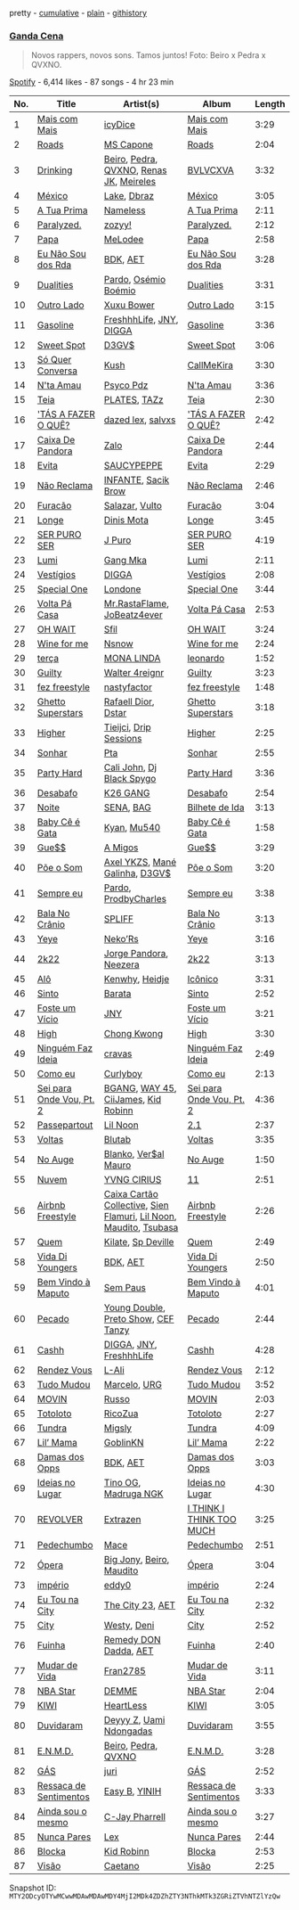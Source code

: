 pretty - [cumulative](/playlists/cumulative/37i9dQZF1DX59I2hjkhLtN.md) - [plain](/playlists/plain/37i9dQZF1DX59I2hjkhLtN) - [githistory](https://github.githistory.xyz/mackorone/spotify-playlist-archive/blob/main/playlists/plain/37i9dQZF1DX59I2hjkhLtN)

### [Ganda Cena](https://open.spotify.com/playlist/37i9dQZF1DX59I2hjkhLtN)

> Novos rappers, novos sons\. Tamos juntos! Foto: Beiro x Pedra x QVXNO.

[Spotify](https://open.spotify.com/user/spotify) - 6,414 likes - 87 songs - 4 hr 23 min

| No. | Title | Artist(s) | Album | Length |
|---|---|---|---|---|
| 1 | [Mais com Mais](https://open.spotify.com/track/2pyR7awOZwuuozd8xVRzfp) | [icyDice](https://open.spotify.com/artist/3mI6DM0f0ybuKo8u9adlHL) | [Mais com Mais](https://open.spotify.com/album/2Zpw9FrdNCzkMhsgBT3eJm) | 3:29 |
| 2 | [Roads](https://open.spotify.com/track/3HfAhtgBdCt5eDodsDMVUE) | [MS Capone](https://open.spotify.com/artist/1HOLnVK9G35A2MAqz2e8AP) | [Roads](https://open.spotify.com/album/5McMjC94XEKWJ01IP6lKoy) | 2:04 |
| 3 | [Drinking](https://open.spotify.com/track/1oa50ZBwLl1Ukxzi8fwQVa) | [Beiro](https://open.spotify.com/artist/1woeDwFlKucZ8AtKLx9hnn), [Pedra](https://open.spotify.com/artist/0pqtHEnbvxrph9Rg21qqBa), [QVXNO](https://open.spotify.com/artist/7sQiNKC05009DdquIQkhYm), [Renas JK](https://open.spotify.com/artist/3w4TDO85KCndvMgl7apsDx), [Meireles](https://open.spotify.com/artist/580dOPH0y6qmSC2ZDUHVTp) | [BVLVCXVA](https://open.spotify.com/album/2flLqc8X2A0C0qC1MoAay3) | 3:32 |
| 4 | [México](https://open.spotify.com/track/0pDYDKL7Gsd333bEcEgtLO) | [Lake](https://open.spotify.com/artist/7yFz46AJxXLmMGwyHKcJ1p), [Dbraz](https://open.spotify.com/artist/4GtbhrPCLhHRVvpMrxClZl) | [México](https://open.spotify.com/album/4p8i8HdR8Sk2cM3l5F7q01) | 3:05 |
| 5 | [A Tua Prima](https://open.spotify.com/track/7uWECm0QhLA96rT6xd4TQP) | [Nameless](https://open.spotify.com/artist/6piBXicdcbEJFJAdhvamMD) | [A Tua Prima](https://open.spotify.com/album/67BdsbFY2P6klujO5a55Gr) | 2:11 |
| 6 | [Paralyzed.](https://open.spotify.com/track/02DGElKTTgmjelTjCPIPW5) | [zozyy!](https://open.spotify.com/artist/0ZaZIdgE7KOclOmuPzYJYR) | [Paralyzed.](https://open.spotify.com/album/4Tx03iHA9H5vxY2ZwSjTR5) | 2:12 |
| 7 | [Papa](https://open.spotify.com/track/5zDpSgXwGPxoFMzU4ibble) | [MeLodee](https://open.spotify.com/artist/20NGAx3Juv4HaGjwBM9bpj) | [Papa](https://open.spotify.com/album/3aosEAehvS4wa2kTTTYIuY) | 2:58 |
| 8 | [Eu Não Sou dos Rda](https://open.spotify.com/track/2HGROzT1iAqJEJIFmT0BID) | [BDK](https://open.spotify.com/artist/5Tc8YPgQE8QSBFEFioXGJj), [AET](https://open.spotify.com/artist/1PSaLNwxWV9e6NCrxNbpIu) | [Eu Não Sou dos Rda](https://open.spotify.com/album/4IHRBKwgFrKdMwUuRtTAdY) | 3:28 |
| 9 | [Dualities](https://open.spotify.com/track/5ui2yq9Hk7jYm2hi1OUS2T) | [Pardo](https://open.spotify.com/artist/7I2mGF3XBNuIa5hs1NeeGm), [Osémio Boémio](https://open.spotify.com/artist/1ESj85JsWWKJuWrYo1eJfx) | [Dualities](https://open.spotify.com/album/7nkGlqdwF7TMIdVwpJkQpf) | 3:31 |
| 10 | [Outro Lado](https://open.spotify.com/track/2fgi0mopttzuF48jlFzM1A) | [Xuxu Bower](https://open.spotify.com/artist/5PLJ01HIqRRN5qTltrfPk7) | [Outro Lado](https://open.spotify.com/album/488SCUfGF0piVClmoSJd74) | 3:15 |
| 11 | [Gasoline](https://open.spotify.com/track/3cIv1Ct9pCkygvsawr9hub) | [FreshhhLife](https://open.spotify.com/artist/5RBV8O5vegqvKHF8tiCz4O), [JNY](https://open.spotify.com/artist/2JW7JPlsb29nRKl5yEVNru), [DIGGA](https://open.spotify.com/artist/1xaT7wj44eRYp4YHntRW6i) | [Gasoline](https://open.spotify.com/album/2MBstB7AuikcLshNNTfqBh) | 3:36 |
| 12 | [Sweet Spot](https://open.spotify.com/track/34OKMgqA9PgFjyCIRaW2zr) | [D3GV$](https://open.spotify.com/artist/7MIDIkZtju1sqG2WbbzxNS) | [Sweet Spot](https://open.spotify.com/album/5FoYHD1LpSPVPGGfd26D6p) | 3:06 |
| 13 | [Só Quer Conversa](https://open.spotify.com/track/1BSjPJ7X1yyoyjOhKrcoFf) | [Kush](https://open.spotify.com/artist/0CwAQrSu25Y0N4l7APfHKj) | [CallMeKira](https://open.spotify.com/album/3iiC1ISEQw5UGP8m7oSua9) | 3:30 |
| 14 | [N'ta Amau](https://open.spotify.com/track/2dQeZjABhYmAHOf8hoa3dr) | [Psyco Pdz](https://open.spotify.com/artist/4lEJQE8znF91LHaCVhm6ZX) | [N'ta Amau](https://open.spotify.com/album/7ClEhkAX46ygzQGE3VuSWU) | 3:36 |
| 15 | [Teia](https://open.spotify.com/track/0WO2C0embY06EtHVysWPnd) | [PLATES](https://open.spotify.com/artist/5CmHI0ta9VSlRtsi18kcSa), [TAZz](https://open.spotify.com/artist/3tBhm6KQi0f7CI1EbXseEO) | [Teia](https://open.spotify.com/album/2zntZIuVPxbQo5JmYEy6PB) | 2:30 |
| 16 | ['TÁS A FAZER O QUÊ?](https://open.spotify.com/track/5zzFAHJvoHNdbxyxmSSn0y) | [dazed lex](https://open.spotify.com/artist/3CEB5Fx5pNe5hlLxjEiwpi), [salvxs](https://open.spotify.com/artist/5Dn3CffS4hYxI3yZXkfS4f) | ['TÁS A FAZER O QUÊ?](https://open.spotify.com/album/4vMrwJJCFKWr7zIBYnXe27) | 2:42 |
| 17 | [Caixa De Pandora](https://open.spotify.com/track/5kqqiREyjP4QA4u1VvlcWj) | [Zalo](https://open.spotify.com/artist/401NM4m2Jvdjk0jH0B9YgL) | [Caixa De Pandora](https://open.spotify.com/album/0XK0GP79Ygn7QrdcvehAK8) | 2:44 |
| 18 | [Evita](https://open.spotify.com/track/0KO2T9EamxOBUHkArxlHC4) | [SAUCYPEPPE](https://open.spotify.com/artist/5XACdFNoLC08t2JRJqmykh) | [Evita](https://open.spotify.com/album/7yGZfqPqtkpgb6Eq4djrMh) | 2:29 |
| 19 | [Não Reclama](https://open.spotify.com/track/15FPsKZZPKJHepWm7cGssD) | [INFANTE](https://open.spotify.com/artist/3fPlXnjAgjxRkkv8XB1XMv), [Sacik Brow](https://open.spotify.com/artist/1n07xtEZwz3p8l5o7X8xo5) | [Não Reclama](https://open.spotify.com/album/4zFZjZXGisOmgHhZuvY26D) | 2:46 |
| 20 | [Furacão](https://open.spotify.com/track/4LwaHixIGxYD6kHkQJMNCq) | [Salazar](https://open.spotify.com/artist/4SFAWGNyCh2hDscP7PH5M0), [Vulto](https://open.spotify.com/artist/7dYZYabAXZ72vFthRU0sQl) | [Furacão](https://open.spotify.com/album/0ChqlKCIoo3oZ230OmFv8u) | 3:04 |
| 21 | [Longe](https://open.spotify.com/track/6f8pxYAEPtolYp4JKdh4YB) | [Dinis Mota](https://open.spotify.com/artist/4ZtaPrKdemEzqprB4bIzdx) | [Longe](https://open.spotify.com/album/0dX4dmqGhGmbDxiDq2ya1Q) | 3:45 |
| 22 | [SER PURO SER](https://open.spotify.com/track/6qXAKUpIcUw2yEyAqE8vz5) | [J Puro](https://open.spotify.com/artist/0YmfUBWWHzOlG92JNsqiFl) | [SER PURO SER](https://open.spotify.com/album/69QR1IQ0wpTLs9Yn8kfwXI) | 4:19 |
| 23 | [Lumi](https://open.spotify.com/track/3T730d6ZWMwVnMXE51v2eY) | [Gang Mka](https://open.spotify.com/artist/0KXnikJ0xyK7bm4zOd5bs3) | [Lumi](https://open.spotify.com/album/0wx0yTWfXM641rHK9rFSr6) | 2:11 |
| 24 | [Vestígios](https://open.spotify.com/track/3dRiraiBjHEAeNe6KX4pbv) | [DIGGA](https://open.spotify.com/artist/1xaT7wj44eRYp4YHntRW6i) | [Vestígios](https://open.spotify.com/album/2xtuekWysAdNlXfP9fsu5Y) | 2:08 |
| 25 | [Special One](https://open.spotify.com/track/0HPJcGkZpSI2evjzzivHXk) | [Londone](https://open.spotify.com/artist/1rCRiVBfLiDomUEUNGykT2) | [Special One](https://open.spotify.com/album/5HEchXSoc4SJnLjbVqGqFw) | 3:44 |
| 26 | [Volta Pá Casa](https://open.spotify.com/track/3K0wXTTJiBIuUSRr77IQe2) | [Mr.RastaFlame](https://open.spotify.com/artist/5Azqkb62OwKGcNH9ucNwcd), [JoBeatz4ever](https://open.spotify.com/artist/7DbAUL53ZfWUiuT461grvD) | [Volta Pá Casa](https://open.spotify.com/album/3vV6vjYVLIEXFsroo4Gib1) | 2:53 |
| 27 | [OH WAIT](https://open.spotify.com/track/0BJ2rWE1NLyo4kaxi6CeOB) | [Sfil](https://open.spotify.com/artist/4SdefXsHLZnpwJGU5dgDcv) | [OH WAIT](https://open.spotify.com/album/06NGSUGd7nyodZFNeAYK6n) | 3:24 |
| 28 | [Wine for me](https://open.spotify.com/track/4x3qG5OWwVBFL7I7uNbiPE) | [Nsnow](https://open.spotify.com/artist/1Algk1jxKZzQc5OF1pDrxL) | [Wine for me](https://open.spotify.com/album/6B9wuurKE6Y6PTNRmzzGvk) | 2:24 |
| 29 | [terça](https://open.spotify.com/track/5ulRDeVBapMpRkpXPXWHYI) | [MONA LINDA](https://open.spotify.com/artist/3XzUVgrvEtWqDMNcMsoZxD) | [leonardo](https://open.spotify.com/album/6xzo7VdZDUWcE8u7q1a3P0) | 1:52 |
| 30 | [Guilty](https://open.spotify.com/track/2iF3roQUvbS7oPjGy5p7d8) | [Walter 4reignr](https://open.spotify.com/artist/0QzzLKzJwwEuw3TFt0A0Lt) | [Guilty](https://open.spotify.com/album/2JDDjfS8x9Bca4wE7Z2rhu) | 3:23 |
| 31 | [fez freestyle](https://open.spotify.com/track/1NIaNh4HkYvQO4xo1h8ea9) | [nastyfactor](https://open.spotify.com/artist/6txPp4e05GExCjHl2oELQ1) | [fez freestyle](https://open.spotify.com/album/5O0sxPyevZdjkp9dEmmlPn) | 1:48 |
| 32 | [Ghetto Superstars](https://open.spotify.com/track/1KVCbIvSAbLM7BOF3BjUO6) | [Rafaell Dior](https://open.spotify.com/artist/4G8d2H1R7P1rlGptL7Uzla), [Dstar](https://open.spotify.com/artist/3DdlhtzIfv8fBhO7kHgU1P) | [Ghetto Superstars](https://open.spotify.com/album/4lMmnsh3W2lCxnV9tm33nf) | 3:18 |
| 33 | [Higher](https://open.spotify.com/track/7dLKewNgHXyIvGf7bR3gMo) | [Tieijci](https://open.spotify.com/artist/4anxxxE3Dilg7ugHS6plnH), [Drip Sessions](https://open.spotify.com/artist/2Nm88jt6GY4e5uucNuuUor) | [Higher](https://open.spotify.com/album/6ArQvuLEJEK44ybRpaALvl) | 2:25 |
| 34 | [Sonhar](https://open.spotify.com/track/1jdkbqMCGE0E18Pk2aOawJ) | [Pta](https://open.spotify.com/artist/3VIQzyoHE4thDQjYkR0AEA) | [Sonhar](https://open.spotify.com/album/5kmrJzY3TS0ZkGUB0CvjoI) | 2:55 |
| 35 | [Party Hard](https://open.spotify.com/track/3x1lrn6EKBSM6yRXQwgzQX) | [Cali John](https://open.spotify.com/artist/44LkKBh5Gk5KLl2C7jIl7I), [Dj Black Spygo](https://open.spotify.com/artist/2A0VfJYVYzMd2EzexuHvjY) | [Party Hard](https://open.spotify.com/album/4UNhQRsBuhMbw5dL2C62Eo) | 3:36 |
| 36 | [Desabafo](https://open.spotify.com/track/3QCrLy3HWcBVVTsFh1qYyP) | [K26 GANG](https://open.spotify.com/artist/68OYr297NWEn4a1G8nm51k) | [Desabafo](https://open.spotify.com/album/0zsieLXAguJ86GOkirJc4r) | 2:54 |
| 37 | [Noite](https://open.spotify.com/track/2VV8KZ7OfNoNcTdllfTSDB) | [SENA](https://open.spotify.com/artist/15J7l0QY1QxT79hd8zIH9x), [BAG](https://open.spotify.com/artist/3PJT4Sm6DjSKA6YJwcbCx5) | [Bilhete de Ida](https://open.spotify.com/album/1wJsKpaEFdeOjzq40QUnmI) | 3:13 |
| 38 | [Baby Cê é Gata](https://open.spotify.com/track/2gmFueqqH3YAPjqWD079NW) | [Kyan](https://open.spotify.com/artist/05qCf6M7E7AxizHVmrcPqh), [Mu540](https://open.spotify.com/artist/13yQqjPy4Esq0Ru3R1fipU) | [Baby Cê é Gata](https://open.spotify.com/album/5f2JmFWYRce089Q0TTl0De) | 1:58 |
| 39 | [Gue$$](https://open.spotify.com/track/58D6c8fZ6GIV9BwVYk1SjT) | [A Migos](https://open.spotify.com/artist/7wGVWzuplGcxBMnF0EmfGV) | [Gue$$](https://open.spotify.com/album/6ou4Pclbyk6LAo0spPErzB) | 3:29 |
| 40 | [Põe o Som](https://open.spotify.com/track/42m8fsK3zmUoCLuFPENJfx) | [Axel YKZS](https://open.spotify.com/artist/2I0aOB0R09vFSHeZHs6xGK), [Mané Galinha](https://open.spotify.com/artist/3et8BhSKVuUPR7BIPPbvtV), [D3GV$](https://open.spotify.com/artist/7MIDIkZtju1sqG2WbbzxNS) | [Põe o Som](https://open.spotify.com/album/6LMoXWUe8p0RJ8Dn53559S) | 3:20 |
| 41 | [Sempre eu](https://open.spotify.com/track/4GiGijkuK5Y7hULCLRtJhT) | [Pardo](https://open.spotify.com/artist/7I2mGF3XBNuIa5hs1NeeGm), [ProdbyCharles](https://open.spotify.com/artist/0I1wWcI48vECAW39jPOehN) | [Sempre eu](https://open.spotify.com/album/6ESEobq4EDIQbBeuFEtdTj) | 3:38 |
| 42 | [Bala No Crânio](https://open.spotify.com/track/6rT73pMVAgtm5cxr7sqpZt) | [SPLIFF](https://open.spotify.com/artist/2QPRzhivMb2TfzvZKpQYxL) | [Bala No Crânio](https://open.spotify.com/album/5eJNHIxUCMszMg1GdbuhQb) | 3:13 |
| 43 | [Yeye](https://open.spotify.com/track/1xzkQc0ul2PAPvCrBmlWsb) | [Neko’Rs](https://open.spotify.com/artist/4zx51r3gseQXjy8yEs20ee) | [Yeye](https://open.spotify.com/album/00pJrdgOVZDGudXcBy6qOZ) | 3:16 |
| 44 | [2k22](https://open.spotify.com/track/0bMb4w8Uo53ANVn9ddxAe5) | [Jorge Pandora](https://open.spotify.com/artist/4xYoLl7zQC7hFDLODIWX5S), [Neezera](https://open.spotify.com/artist/3iB3ABE3L1OedkwYVV9rrF) | [2k22](https://open.spotify.com/album/5p3LXoHKDc1SYkUfZL5UFL) | 3:13 |
| 45 | [Alô](https://open.spotify.com/track/6BEujpD6k3AQqe7HlqURvJ) | [Kenwhy](https://open.spotify.com/artist/5Yp3BOk6SCxdUw914xgm3U), [Heidje](https://open.spotify.com/artist/5tm9w5jaG6pvK8Z0iRF0qx) | [Icônico](https://open.spotify.com/album/63AQQ7Eh9MIPM5EbPXfpu6) | 3:31 |
| 46 | [Sinto](https://open.spotify.com/track/5Uf9UCWdE5mBVI1R3cNuGy) | [Barata](https://open.spotify.com/artist/3rVH1MtVxsddVwm6QcEAMN) | [Sinto](https://open.spotify.com/album/0Yvz5ibzYfetFuhy2BcsCL) | 2:52 |
| 47 | [Foste um Vício](https://open.spotify.com/track/205EI5BcZGUAmr2CDLT8Au) | [JNY](https://open.spotify.com/artist/2JW7JPlsb29nRKl5yEVNru) | [Foste um Vício](https://open.spotify.com/album/0YRohggaep7lzKfXr1xfxs) | 3:21 |
| 48 | [High](https://open.spotify.com/track/1RAjIfnjvCEQlalwjEIQjX) | [Chong Kwong](https://open.spotify.com/artist/0ckd5xl3yooOAZKClYktdr) | [High](https://open.spotify.com/album/0HrkY5KOogMeCdJUXyo4Bt) | 3:30 |
| 49 | [Ninguém Faz Ideia](https://open.spotify.com/track/6ZaVCWZIb8wiGrwFjcFadH) | [cravas](https://open.spotify.com/artist/3LuKat45xwOKJVMIxh7Bta) | [Ninguém Faz Ideia](https://open.spotify.com/album/0Qxl6uv7r0Bay9WQaGTJxY) | 2:49 |
| 50 | [Como eu](https://open.spotify.com/track/0Nl5o1LvEhrgJvS8FRxSH8) | [Curlyboy](https://open.spotify.com/artist/3FzjJj14RiFMIe8dlYkFth) | [Como eu](https://open.spotify.com/album/2JxdsRAnxvSqSK4mODOsDi) | 2:13 |
| 51 | [Sei para Onde Vou, Pt\. 2](https://open.spotify.com/track/7uxISvCC385JTdpoR7UpfT) | [BGANG](https://open.spotify.com/artist/3xAkUhhaPi6ocBsUJtENpY), [WAY 45](https://open.spotify.com/artist/5HecInQ5WBDHP4mkrU9TXv), [CiiJames](https://open.spotify.com/artist/6uobO59LVZ0nchjErsdFlX), [Kid Robinn](https://open.spotify.com/artist/1d6Yr0fkBLjrTW6bPHTzJd) | [Sei para Onde Vou, Pt\. 2](https://open.spotify.com/album/2DW2clrlidkgpdLOA2H5ml) | 4:36 |
| 52 | [Passepartout](https://open.spotify.com/track/7FxwVjDWhKhRGQCBvWtAwA) | [Lil Noon](https://open.spotify.com/artist/3e4WPDmHpNiXhaAy8tGfRs) | [2.1](https://open.spotify.com/album/2cZYFROLCjFILt3fB3HnUm) | 2:37 |
| 53 | [Voltas](https://open.spotify.com/track/2QxuKYDPFmvsOnlKGWKDSq) | [Blutab](https://open.spotify.com/artist/22kBEgCG7XpuS0OJS1vP07) | [Voltas](https://open.spotify.com/album/526Vh66gz5Dzg9jF0MW3PI) | 3:35 |
| 54 | [No Auge](https://open.spotify.com/track/3x5GJdAjrriDjpiXBgirwA) | [Blanko](https://open.spotify.com/artist/45Tim2ONMuopCOzCaZUAaB), [Ver$al Mauro](https://open.spotify.com/artist/71E8IvfUhz76okrGG7zvjR) | [No Auge](https://open.spotify.com/album/5NNrm6BeGorpUpELB27Wyi) | 1:50 |
| 55 | [Nuvem](https://open.spotify.com/track/10AwYtKUb5h6nEbSiNlVvQ) | [YVNG CIRIUS](https://open.spotify.com/artist/49Vq1CEhXIzeNDnXPWYDzA) | [11](https://open.spotify.com/album/17i647lAXr88FRR46cWxJQ) | 2:51 |
| 56 | [Airbnb Freestyle](https://open.spotify.com/track/6gWKFWHDOscj9Tpj0WGf44) | [Caixa Cartão Collective](https://open.spotify.com/artist/58OjDxOOGxAHL8s2mxbLgk), [Sien Flamuri](https://open.spotify.com/artist/3YGLE82LHhzAbPJxtitUDD), [Lil Noon](https://open.spotify.com/artist/3e4WPDmHpNiXhaAy8tGfRs), [Maudito](https://open.spotify.com/artist/3gdY1A4a32KWBCrahsPYiR), [Tsubasa](https://open.spotify.com/artist/5WotU7HWC7eE9St4p10UV7) | [Airbnb Freestyle](https://open.spotify.com/album/1xRl3OUfHPzTL38VdfVrm8) | 2:26 |
| 57 | [Quem](https://open.spotify.com/track/2UgBNhqNMdeDKJwUGclEJP) | [Kilate](https://open.spotify.com/artist/3tN78fjmBvWYfpWUEirKsc), [Sp Deville](https://open.spotify.com/artist/1wHB76zF5xN5iRX6Gcstsb) | [Quem](https://open.spotify.com/album/3lnwM1B8KcwaHeIJu2mWCm) | 2:49 |
| 58 | [Vida Di Youngers](https://open.spotify.com/track/3mrcQCfTL4SnxXkcYYOfo9) | [BDK](https://open.spotify.com/artist/5Tc8YPgQE8QSBFEFioXGJj), [AET](https://open.spotify.com/artist/1PSaLNwxWV9e6NCrxNbpIu) | [Vida Di Youngers](https://open.spotify.com/album/38UtNeNwDPLvYBzvQ4hWDq) | 2:50 |
| 59 | [Bem Vindo à Maputo](https://open.spotify.com/track/1me9KgdKWaTXm8ihbieMlz) | [Sem Paus](https://open.spotify.com/artist/1eO3UFY5NF3M3VY8MOBbcE) | [Bem Vindo à Maputo](https://open.spotify.com/album/0pP2OqSFdvkTG9IcjfMOoJ) | 4:01 |
| 60 | [Pecado](https://open.spotify.com/track/037nl4abMdFwJ2WCSjFKyZ) | [Young Double](https://open.spotify.com/artist/7uxVtHLLKggSUN4MNqqBfY), [Preto Show](https://open.spotify.com/artist/4YlvKlWWHJl1TuXvrk94OW), [CEF Tanzy](https://open.spotify.com/artist/1H9tGEiPd91p977DunDG8G) | [Pecado](https://open.spotify.com/album/07WKzgoI77vB9qO4ei7Z40) | 2:44 |
| 61 | [Cashh](https://open.spotify.com/track/4dQPcRiNXw6idTGWW4ngZF) | [DIGGA](https://open.spotify.com/artist/1xaT7wj44eRYp4YHntRW6i), [JNY](https://open.spotify.com/artist/2JW7JPlsb29nRKl5yEVNru), [FreshhhLife](https://open.spotify.com/artist/5RBV8O5vegqvKHF8tiCz4O) | [Cashh](https://open.spotify.com/album/4Mi08knLklj8pKdeFfvhF5) | 4:28 |
| 62 | [Rendez Vous](https://open.spotify.com/track/083SY7cT3XODPbG3rSteh6) | [L\-Ali](https://open.spotify.com/artist/2O6Oes2ZnqSwoUHFl7rTyy) | [Rendez Vous](https://open.spotify.com/album/63dhxW3bKwPsh7diCrP9Kh) | 2:12 |
| 63 | [Tudo Mudou](https://open.spotify.com/track/2XfGBVchQoNXdxmiZTnhSP) | [Marcelo](https://open.spotify.com/artist/4vtDYMpNi4ZFBGjOie9rwM), [URG](https://open.spotify.com/artist/7kKEaWgCxK4lLwnrmsDZDL) | [Tudo Mudou](https://open.spotify.com/album/3rbUeYAIbQZnNJkEsia5kY) | 3:52 |
| 64 | [MOVIN](https://open.spotify.com/track/2VIK0WOACLzRdjqFkfLeK3) | [Russo](https://open.spotify.com/artist/2rxNBCnHbDhAbPpxRlGlYC) | [MOVIN](https://open.spotify.com/album/6NhhErSVuG794s8c80fFrB) | 2:03 |
| 65 | [Totoloto](https://open.spotify.com/track/54NV8OT1s9YC1K7xpyjxOx) | [RicoZua](https://open.spotify.com/artist/7LQ86herEH95Gz10G9AEsa) | [Totoloto](https://open.spotify.com/album/5O9roURRhmpSDOs8840Ubn) | 2:27 |
| 66 | [Tundra](https://open.spotify.com/track/6MBVLXWkylitlJOXb9nPsG) | [Migsly](https://open.spotify.com/artist/4T85tykJaQiepqhyyKurwZ) | [Tundra](https://open.spotify.com/album/3yM8zrPKGaGhxxvnzZEtUZ) | 4:09 |
| 67 | [Lil’ Mama](https://open.spotify.com/track/0PEx00oNeE6UfW0WTMJAhO) | [GoblinKN](https://open.spotify.com/artist/0OJs0er3DOXBhjT6xZhNHA) | [Lil’ Mama](https://open.spotify.com/album/561GPEQDZwXPwPPpmRVPIR) | 2:22 |
| 68 | [Damas dos Opps](https://open.spotify.com/track/6yyirBOiGfQQhuqpIim06A) | [BDK](https://open.spotify.com/artist/5Tc8YPgQE8QSBFEFioXGJj), [AET](https://open.spotify.com/artist/1PSaLNwxWV9e6NCrxNbpIu) | [Damas dos Opps](https://open.spotify.com/album/2bgd8LSar1o1zWZLgJfwfy) | 3:03 |
| 69 | [Ideias no Lugar](https://open.spotify.com/track/236dzRKMk5kfxGeyZVReyf) | [Tino OG](https://open.spotify.com/artist/4eS9qGsJeOE6d5cqAlfPST), [Madruga NGK](https://open.spotify.com/artist/6Jt35N2QzqzS7zFetDKC1c) | [Ideias no Lugar](https://open.spotify.com/album/7p3Y7vrj7Y6jArFG6VMAt6) | 4:30 |
| 70 | [REVOLVER](https://open.spotify.com/track/6Ncfl5A354xEKXWAxdp1bj) | [Extrazen](https://open.spotify.com/artist/2PcroavCL0hrKcRgRUGa7O) | [I THINK I THINK TOO MUCH](https://open.spotify.com/album/2YFKwrCMam3s3KWl97Rbwo) | 3:25 |
| 71 | [Pedechumbo](https://open.spotify.com/track/4x9o74BdEEp0sJSAnEQuz0) | [Mace](https://open.spotify.com/artist/3wlTwr7nX3rilFm48w3bmB) | [Pedechumbo](https://open.spotify.com/album/11Om4h1jBirl5p4G9Cbf0D) | 2:51 |
| 72 | [Ópera](https://open.spotify.com/track/6WIcPOCaLiIVmFWPT38nhB) | [Big Jony](https://open.spotify.com/artist/6wrMJAqosSbDU8Zq0kt08M), [Beiro](https://open.spotify.com/artist/1woeDwFlKucZ8AtKLx9hnn), [Maudito](https://open.spotify.com/artist/3gdY1A4a32KWBCrahsPYiR) | [Ópera](https://open.spotify.com/album/3X5GQDNK0gT8QLacTHjrtn) | 3:04 |
| 73 | [império](https://open.spotify.com/track/26G4jcrEsUKiVN4JGGTRYN) | [eddy0](https://open.spotify.com/artist/0IwWt2hhkBZeP8hpwjYrDZ) | [império](https://open.spotify.com/album/1oAPEjEXi5HB8bWLXMT0Ed) | 2:24 |
| 74 | [Eu Tou na City](https://open.spotify.com/track/5GyTy7u9aYw6aqZ22ykvBQ) | [The City 23](https://open.spotify.com/artist/3AagU4UXWjabPDPYTKyzbD), [AET](https://open.spotify.com/artist/1PSaLNwxWV9e6NCrxNbpIu) | [Eu Tou na City](https://open.spotify.com/album/1XXsS6t4zfvPUsqEP3c3It) | 2:32 |
| 75 | [City](https://open.spotify.com/track/6QEFHsS81ia1iN0DvGUfOC) | [Westy](https://open.spotify.com/artist/0QHhjrJBxwATyeg2xXzwbN), [Deni](https://open.spotify.com/artist/6HqlRHxDB2t1XzsLCmeK6G) | [City](https://open.spotify.com/album/09iif3XxLDwBr1JqaFUEeD) | 2:52 |
| 76 | [Fuinha](https://open.spotify.com/track/2sGTYRvUd3bP65Ax0CEoTR) | [Remedy DON Dadda](https://open.spotify.com/artist/4Pk4SkoJXaM7GCpRHKK8yL), [AET](https://open.spotify.com/artist/1PSaLNwxWV9e6NCrxNbpIu) | [Fuinha](https://open.spotify.com/album/02mqc3tqkacfrQon2RX9dj) | 2:40 |
| 77 | [Mudar de Vida](https://open.spotify.com/track/1hZseTSC44S6Vl47mnrrdl) | [Fran2785](https://open.spotify.com/artist/6eQ7iZBPv29tBjdfSRgjw8) | [Mudar de Vida](https://open.spotify.com/album/1C13bMeZ5rSWWmEA3wqVPI) | 3:11 |
| 78 | [NBA Star](https://open.spotify.com/track/1dVRWLaapd5769U5Pp0EW0) | [DEMME](https://open.spotify.com/artist/6kFnnwnS7U9otVnD5iNFyQ) | [NBA Star](https://open.spotify.com/album/5tSUpw37pqA1NKkcpgkxdS) | 2:04 |
| 79 | [KIWI](https://open.spotify.com/track/6Ccwm792CDDxGsaCXnzDP6) | [HeartLess](https://open.spotify.com/artist/72bZdVlE9OFvEJcWj7q23r) | [KIWI](https://open.spotify.com/album/6vpxyaBE5Fbt26igJAvxt3) | 3:05 |
| 80 | [Duvidaram](https://open.spotify.com/track/2Ffk4TC5BOzlO0q02FFOH5) | [Deyyy Z](https://open.spotify.com/artist/6ooleSddRDlnv4z6ugA9B8), [Uami Ndongadas](https://open.spotify.com/artist/5Zk9sDo6b2WArX9zr7I4BC) | [Duvidaram](https://open.spotify.com/album/0PFaTFkikHfm9SmKE9leD4) | 3:55 |
| 81 | [E.N.M.D.](https://open.spotify.com/track/4Q2RneUcCBoj15VhkY4lkP) | [Beiro](https://open.spotify.com/artist/1woeDwFlKucZ8AtKLx9hnn), [Pedra](https://open.spotify.com/artist/0pqtHEnbvxrph9Rg21qqBa), [QVXNO](https://open.spotify.com/artist/7sQiNKC05009DdquIQkhYm) | [E.N.M.D.](https://open.spotify.com/album/42EFAGFV8BoluMcth8aO3k) | 3:28 |
| 82 | [GÁS](https://open.spotify.com/track/4aAG0xNK7yU7AX6vry7ssh) | [juri](https://open.spotify.com/artist/5UttZDIowGofKYbbZqSx0O) | [GÁS](https://open.spotify.com/album/1J8ZXd65c3wcXN3pI89b6J) | 2:52 |
| 83 | [Ressaca de Sentimentos](https://open.spotify.com/track/0QhEgmUhs8pgFkQQjD4zPx) | [Easy B](https://open.spotify.com/artist/3AgMg0N4qAog29ZoOYKZlP), [YINIH](https://open.spotify.com/artist/218uXP6ZurBAD9YqXcejmL) | [Ressaca de Sentimentos](https://open.spotify.com/album/3AMpPvpauQDoqCtKJ4pQ5B) | 3:33 |
| 84 | [Ainda sou o mesmo](https://open.spotify.com/track/2HOtjAjvFg8iT4DBheoc7m) | [C\-Jay Pharrell](https://open.spotify.com/artist/1PcrxA9clS0kWu7zpa74tj) | [Ainda sou o mesmo](https://open.spotify.com/album/55pNgUIZqZa8FclThuEDRP) | 3:27 |
| 85 | [Nunca Pares](https://open.spotify.com/track/6JJkSl7P73nkjWcGTXvINB) | [Lex](https://open.spotify.com/artist/0mXNHuEkPrnQlsxKsIqzBF) | [Nunca Pares](https://open.spotify.com/album/5MsuLAnLzlJ1ot80UoIwtz) | 2:44 |
| 86 | [Blocka](https://open.spotify.com/track/1x4EIQhc6HsEUPPIMeNip7) | [Kid Robinn](https://open.spotify.com/artist/1d6Yr0fkBLjrTW6bPHTzJd) | [Blocka](https://open.spotify.com/album/2PFJQSzCOGTpXrfJBVyYQ8) | 2:53 |
| 87 | [Visão](https://open.spotify.com/track/2weWvs8ezDfSCdsFw4BsfX) | [Caetano](https://open.spotify.com/artist/4aqasGVO55fAjt2wmZ9jS4) | [Visão](https://open.spotify.com/album/35KVKQTMmxlTd5pyWlOY0D) | 2:25 |

Snapshot ID: `MTY2ODcyOTYwMCwwMDAwMDAwMDY4MjI2MDk4ZDZhZTY3NThkMTk3ZGRiZTVhNTZlYzQw`
